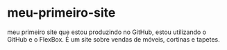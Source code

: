 # meu-primeiro-site
meu primeiro site que estou produzindo no GitHub, estou utilizando o GitHub e o FlexBox. É um site sobre vendas de móveis, cortinas e tapetes.
